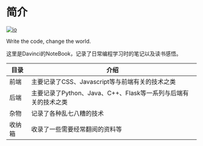 # 简介

[![io](https://img.shields.io/badge/author-Davinci-brightgreen.svg?style=flat-square)](https://davincievans.top)

Write the code, change the world.

这里是Davinci的NoteBook，记录了日常编程学习时的笔记以及读书感悟。

| 目录 | 介绍 |
| --- | --- |
| 前端 | 主要记录了CSS、Javascript等与前端有关的技术之类 |
| 后端 | 主要记录了Python、Java、C++、Flask等一系列与后端有关的技术之类 |
| 杂物 | 记录了各种乱七八糟的技术 |
| 收纳箱 | 收录了一些需要经常翻阅的资料等 |
